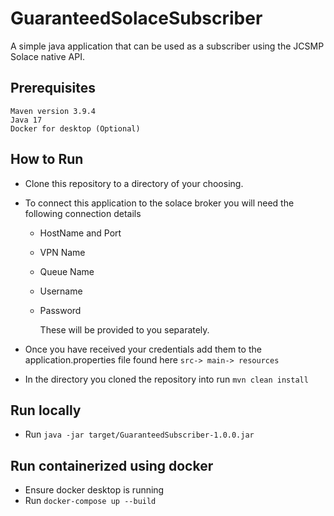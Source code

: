 # GuaranteedSolaceSubscriber

A simple java application that can be used as a subscriber using the JCSMP Solace native API.

## Prerequisites

    Maven version 3.9.4
    Java 17
    Docker for desktop (Optional)

## How to Run

* Clone this repository to a directory of your choosing.

* To connect this application to the solace broker you will need the following connection details
  * HostName and Port
  * VPN Name
  * Queue Name
  * Username
  * Password
  
    These will be provided to you separately.
* Once you have received your credentials add them to the application.properties file found here `src-> main-> resources`
* In the directory you cloned the repository into run `mvn clean install`

## Run locally 

* Run `java -jar target/GuaranteedSubscriber-1.0.0.jar`

## Run containerized  using docker

* Ensure docker desktop is running 
* Run `docker-compose up --build `



